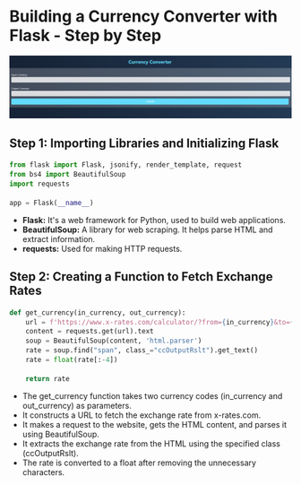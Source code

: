 # Building a Currency Converter with Flask - Step by Step

![](https://github.com/yusufmunircloud/AWS-Projects/blob/main/img/general/Screenshot%202024-02-05%20185335.png?raw=true)

## Step 1: Importing Libraries and Initializing Flask
```python
from flask import Flask, jsonify, render_template, request
from bs4 import BeautifulSoup
import requests

app = Flask(__name__)
```

- **Flask:** It's a web framework for Python, used to build web applications.
- **BeautifulSoup:** A library for web scraping. It helps parse HTML and extract information.
- **requests:** Used for making HTTP requests.

## Step 2: Creating a Function to Fetch Exchange Rates

```python
def get_currency(in_currency, out_currency):
    url = f'https://www.x-rates.com/calculator/?from={in_currency}&to={out_currency}&amount=1'
    content = requests.get(url).text
    soup = BeautifulSoup(content, 'html.parser')
    rate = soup.find("span", class_="ccOutputRslt").get_text()
    rate = float(rate[:-4])

    return rate
```

- The get_currency function takes two currency codes (in_currency and out_currency) as parameters.
- It constructs a URL to fetch the exchange rate from x-rates.com.
- It makes a request to the website, gets the HTML content, and parses it using BeautifulSoup.
- It extracts the exchange rate from the HTML using the specified class (ccOutputRslt).
- The rate is converted to a float after removing the unnecessary characters.
